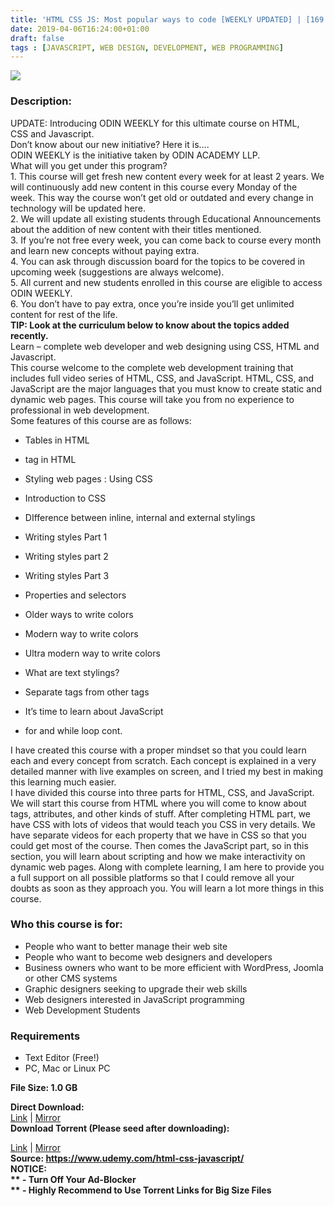 ```yaml
---
title: 'HTML CSS JS: Most popular ways to code [WEEKLY UPDATED] | [169.99#$ Course For Free]'
date: 2019-04-06T16:24:00+01:00
draft: false
tags : [JAVASCRIPT, WEB DESIGN, DEVELOPMENT, WEB PROGRAMMING]
---
```


  
  

**[![](https://1.bp.blogspot.com/-YlDqIiC9qdc/XKjDeYy-F_I/AAAAAAAABU8/L9gpKbRAlncpGSFe0Ha4A8V9_zRovjbYQCLcBGAs/s640/HTML-CSS-JS-Most-popular-ways-to-code-WEEKLY-UPDATED.jpg)](https://1.bp.blogspot.com/-YlDqIiC9qdc/XKjDeYy-F_I/AAAAAAAABU8/L9gpKbRAlncpGSFe0Ha4A8V9_zRovjbYQCLcBGAs/s1600/HTML-CSS-JS-Most-popular-ways-to-code-WEEKLY-UPDATED.jpg)**

  
  

### Description:

UPDATE: Introducing ODIN WEEKLY for this ultimate course on HTML, CSS and Javascript.  
Don’t know about our new initiative? Here it is….  
ODIN WEEKLY is the initiative taken by ODIN ACADEMY LLP.  
What will you get under this program?  
1\. This course will get fresh new content every week for at least 2 years. We will continuously add new content in this course every Monday of the week. This way the course won’t get old or outdated and every change in technology will be updated here.  
2\. We will update all existing students through Educational Announcements about the addition of new content with their titles mentioned.  
3\. If you’re not free every week, you can come back to course every month and learn new concepts without paying extra.  
4\. You can ask through discussion board for the topics to be covered in upcoming week (suggestions are always welcome).  
5\. All current and new students enrolled in this course are eligible to access ODIN WEEKLY.  
6\. You don’t have to pay extra, once you’re inside you’ll get unlimited content for rest of the life.  
**TIP: Look at the curriculum below to know about the topics added recently.**  
Learn – complete web developer and web designing using CSS, HTML and Javascript.  
This course welcome to the complete web development training that includes full video series of HTML, CSS, and JavaScript. HTML, CSS, and JavaScript are the major languages that you must know to create static and dynamic web pages. This course will take you from no experience to professional in web development.  
Some features of this course are as follows:  

*   Tables in HTML
*    tag in HTML
*   Styling web pages : Using CSS
*   Introduction to CSS
*   DIfference between inline, internal and external stylings
*   Writing styles Part 1
*   Writing styles part 2
*   Writing styles Part 3
*   Properties and selectors
*   Older ways to write colors
*   Modern way to write colors
*   Ultra modern way to write colors
*   What are text stylings?
*   Separate tags from other tags
*   It’s time to learn about JavaScript

*   for and while loop cont.

I have created this course with a proper mindset so that you could learn each and every concept from scratch. Each concept is explained in a very detailed manner with live examples on screen, and I tried my best in making this learning much easier.  
I have divided this course into three parts for HTML, CSS, and JavaScript. We will start this course from HTML where you will come to know about tags, attributes, and other kinds of stuff. After completing HTML part, we have CSS with lots of videos that would teach you CSS in very details. We have separate videos for each property that we have in CSS so that you could get most of the course. Then comes the JavaScript part, so in this section, you will learn about scripting and how we make interactivity on dynamic web pages. Along with complete learning, I am here to provide you a full support on all possible platforms so that I could remove all your doubts as soon as they approach you. You will learn a lot more things in this course.  

### Who this course is for:

*   People who want to better manage their web site
*   People who want to become web designers and developers
*   Business owners who want to be more efficient with WordPress, Joomla or other CMS systems
*   Graphic designers seeking to upgrade their web skills
*   Web designers interested in JavaScript programming
*   Web Development Students

### Requirements

*   Text Editor (Free!)
*   PC, Mac or Linux PC

**File Size: 1.0 GB**

**Direct Download:**  
[Link](https://arthikgyan.com/Mostpopularwayslink1) | [Mirror](https://arthikgyan.com/Mostpopularwayslink2)  
**Download Torrent (Please seed after downloading):**  

[Link](https://arthikgyan.com/Mostpopularwaystorrent1) | [Mirror](https://arthikgyan.com/Mostpopularwaystorrent2)  
**Source: **https://www.udemy.com/html-css-javascript/  
**NOTICE:**  
** - Turn Off Your Ad-Blocker**  
** - Highly Recommend to Use Torrent Links for Big Size Files**